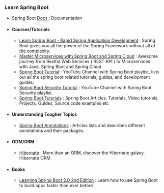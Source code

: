 ### Learn Spring Boot

- Spring Boot [Docs](https://docs.spring.io/spring-boot/docs/current/reference/htmlsingle/) : Documentation

- #### Courses/Tutorials
  - [Learn Spring Boot - Rapid Spring Application Development](https://www.udemy.com/course/spring-boot-intro/?LSNPUBID=JVFxdTr9V80&ranEAID=JVFxdTr9V80&ranMID=39197&ranSiteID=JVFxdTr9V80-yKB7doI50JJEGb09MCDGLQ&utm_medium=udemyads&utm_source=aff-campaign) : Spring Boot gives you all the power of the Spring Framework without all of the complexity.
  - [Master Microservices with Spring Boot and Spring Cloud](https://www.udemy.com/course/microservices-with-spring-boot-and-spring-cloud/?LSNPUBID=JVFxdTr9V80&ranEAID=JVFxdTr9V80&ranMID=39197&ranSiteID=JVFxdTr9V80-3N2mJSeqbhprgeDZgQ6eVA&utm_medium=udemyads&utm_source=aff-campaign) : Awesome journey from Restful Web Services ( REST API ) to Microservices with Java, Spring Boot and Spring Cloud
  - [Spring Boot Tutorial](https://www.youtube.com/playlist?list=PLGRDMO4rOGcNSBOJOlrgQqGpIgo6_VZgR) : YouTube Channel with Spring Boot playlist, lists out all the spring boot related tutorials, guides, and development guides.
  - [Spring Boot Security Tutorial](https://www.youtube.com/playlist?list=PLGRDMO4rOGcNmd7-Pm37jOWfjC7ZjhU2V) : YouTube Channel with Spring Boot Security playlist.
  - [Spring Boot Tutorials](https://github.com/RameshMF/spring-boot-tutorial) : Spring Boot Articles, Tutorials, Video tutorials, Projects, Guides, Source code examples etc


- #### Understanding Tougher Topics  
  - [Spring Boot Annotations](https://www.javaguides.net/2018/10/spring-boot-annotations.html) : Articles lists and describes different annotations and their packages.


- #### ODM/ORM
  - [Hibernate](https://docs.jboss.org/hibernate/orm/5.4/userguide/html_single/Hibernate_User_Guide.html) : More than an ORM, discover the Hibernate galaxy. Hibernate ORM.


- #### Books
  - [Learning Spring Boot 2.0 2nd Edition](https://github.com/learning-spring-boot/learning-spring-boot-2nd-edition-code) : Learn how to use Spring Boot to build apps faster than ever before
